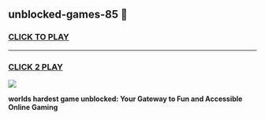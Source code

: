 
## unblocked-games-85 👋
<h3>
<a href="https://premium.freeplayer.one?title=unblocked-games-85&ref=14F">CLICK TO PLAY</a></h3>
<hr>

<h3>
<a href="https://premium.freeplayer.one?title=unblocked-games-85&ref=14F">CLICK 2 PLAY</a>
  
</h3>

<a href="https://premium.freeplayer.one?title=unblocked-games-85&ref=12F/"><img src="https://clearcache.store/games.png"></a>


**worlds hardest game unblocked: Your Gateway to Fun and Accessible Online Gaming**
